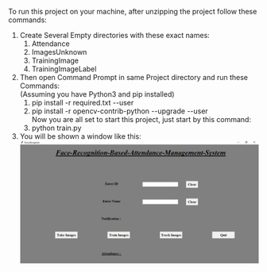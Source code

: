 To run this project on your machine, after unzipping the project follow these commands:
<ol>
  <li>
    Create Several Empty directories with these exact names:
    <ol>
      <li>Attendance</li>
      <li>ImagesUnknown</li>
      <li>TrainingImage</li>
      <li>TrainingImageLabel</li>
    </ol>
  </li>
  <li>Then open Command Prompt in same Project directory and run these Commands:
    <br>
    (Assuming you have Python3 and pip installed)
    <ol>
      <li>pip install -r required.txt --user</li>
      <li>pip install -r opencv-contrib-python --upgrade --user</li>
      Now you are all set to start this project, just start by this command:
      <li>python train.py</li>
    </ol>
  </li>
  <li>You will be shown a window like this:
    <img src="Face_Recogniser 13-06-2020 9.14.42 PM.png">
  
  
      
      
    
    
  </ol>
